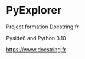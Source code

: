# PyExplorer
Project formation Docstring.fr

Pyside6 and Python 3.10

<a>https://www.docstring.fr</a>
